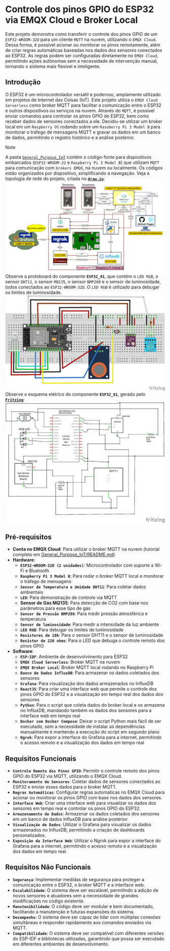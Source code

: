 # Controle dos pinos GPIO do ESP32 via EMQX Cloud e Broker Local

Este projeto demonstra como transferir o controle dos pinos GPIO de um `ESP32-WROOM-32D` para um cliente `MQTT` na nuvem, utilizando o `EMQX Cloud`. Dessa forma, é possível acionar ou monitorar os pinos remotamente, além de criar regras automáticas baseadas nos dados dos sensores conectados ao ESP32. As regras podem ser configuradas diretamente no `EMQX Cloud`, permitindo ações autônomas sem a necessidade de intervenção manual, tornando o sistema mais flexível e inteligente.

## Introdução
O ESP32 é um microcontrolador versátil e poderoso, amplamente utilizado em projetos de Internet das Coisas (IoT). Este projeto utiliza o `EMQX Cloud Serverless` como broker MQTT para facilitar a comunicação entre o ESP32 e outros dispositivos ou serviços na nuvem. Através do `MQTT`, é possível enviar comandos para controlar os pinos GPIO do ESP32, bem como receber dados de sensores conectados a ele. Decidiu-se utilizar um broker local em um `Raspberry OS` rodando sobre um `Rasoberry Pi 3 Model B` para monitorar o tráfego de mensagens MQTT e gravar os dados em um banco de dados, permitindo o registro histórico e a análise posterior.

> [!NOTE]
> A pasta [`General_Purpose_IoT`](General_Purpose_IoT) contém o código-fonte para dispositivos embarcados (`ESP32-WROOM-32` e `Raspberry Pi 3 Model B`) que utilizam `MQTT` para comunicação com `brokers EMQX`, na nuvem ou localmente. Os códigos estão organizados por dispositivo, simplificando a navegação. Veja a topologia de rede do projeto, criada no [**`draw.io`**](https://app.diagrams.net/):  
> ![Topologia de Rede](images/topologia-rede.jpg)
> Observe a protoboard do componente **`ESP32_01`**, que contém o `LED RGB`, o sensor `DHT11`, o sensor `MQ135`, o sensor `BMP280` e o sensor de luminosidade, todos conectados ao `ESP32-WROOM-32D`. O `LED RGB` é utilizado para debugar os limites de luminosidade.
> ![Protoboard](images/ESP32_01.png)
> Observe o esquema elétrico do componente **`ESP32_01`**, gerado pelo [**`Fritzing`**](https://fritzing.org/home/):
> ![Esquema Elétrico](images/ESP32_01_schematic.png)

## Pré-requisitos

- **Conta no EMQX Cloud**: Para utilizar o broker MQTT na nuvem (tutorial completo em [General_Purpose_IoT/README.md](/General_Purpose_IoT/README.md))
- **Hardware**:
  - **`ESP32-WROOM-32D (2 unidades)`**: Microcontrolador com suporte a Wi-Fi e Bluetooth
  - **`Raspberry Pi 3 Model B`**: Para rodar o broker MQTT local e monitorar o tráfego de mensagens
  - **`Sensor de Temperatura e Umidade DHT11`**: Para coletar dados ambientais
  - **`LED`**: Para demonstração de controle via MQTT
  - **Sensor de Gás MQ135**: Para detecção de CO2 com base nos parâmetros para esse tipo de gás
  - **`Sensor de Pressão BMP280`**: Para medir pressão atmosférica e temperatura
  - **`Sensor de luminosidade`**: Para medir a intensidade da luz ambiente
  - **`LED RGB`**: Para debugar os limites de luminosidade
  - **`Resistores de 10k`**: Para o sensor DHT11 e o sensor de luminosidade
  - **`Resistor de 220 ohms`**: Para o LED que debuga o controle remoto dos pinos GPIO
- **Software**:
  - **`ESP-IDF`**: Ambiente de desenvolvimento para ESP32
  - **`EMQX Cloud Serverless`**: Broker MQTT na nuvem
  - **`EMQX Broker Local`**: Broker MQTT local rodando no Raspberry Pi
  - **`Banco de Dados InfluxDB`**: Para armazenar os dados coletados dos sensores
  - **`Grafana`**: Para visualização dos dados armazenados no InfluxDB
  - **`ReactJS`**: Para criar uma interface web que permite o controle dos pinos GPIO do ESP32 e a visualização em tempo real dos dados dos sensores
  - **`Python`**: Para o script que coleta dados do broker local e os armazena no InfluxDB, mandando também os dados dos sensores para a interface web em tempo real
  - **`Docker com Docker Compose`**: Deixar o script Python mais fácil de ser executado, sem a necessidade de instalar as dependências manualmente e mantendo a execução do script em segundo plano
  - **`Ngrok`**: Para expor a interface do Grafana para a internet, permitindo o acesso remoto e a visualização dos dados em tempo real

## Requisitos Funcionais

- **`Controle Remoto dos Pinos GPIO`**: Permitir o controle remoto dos pinos GPIO do ESP32 via MQTT, utilizando o EMQX Cloud.
- **`Monitoramento de Sensores`**: Coletar dados de sensores conectados ao ESP32 e enviar esses dados para o broker MQTT.
- **`Regras Automáticas`**: Configurar regras automáticas no EMQX Cloud para acionar ou monitorar os pinos GPIO com base nos dados dos sensores.
- **`Interface Web`**: Criar uma interface web para visualizar os dados dos sensores em tempo real e controlar os pinos GPIO do ESP32.
- **`Armazenamento de Dados`**: Armazenar os dados coletados dos sensores em um banco de dados InfluxDB para análise posterior.
- **`Visualização de Dados`**: Utilizar o Grafana para visualizar os dados armazenados no InfluxDB, permitindo a criação de dashboards personalizados.
- **`Exposição da Interface Web`**: Utilizar o Ngrok para expor a interface do Grafana para a internet, permitindo o acesso remoto e a visualização dos dados em tempo real.

## Requisitos Não Funcionais

- **`Segurança`**: Implementar medidas de segurança para proteger a comunicação entre o ESP32, o broker MQTT e a interface web.
- **`Escalabilidade`**: O sistema deve ser escalável, permitindo a adição de novos sensores e atuadores sem a necessidade de grandes modificações no código existente.
- **`Manutenibilidade`**: O código deve ser modular e bem documentado, facilitando a manutenção e futuras expansões do sistema.
- **`Desempenho`**: O sistema deve ser capaz de lidar com múltiplas conexões simultâneas e responder rapidamente aos comandos enviados via MQTT.
- **`Compatibilidade`**: O sistema deve ser compatível com diferentes versões do ESP-IDF e bibliotecas utilizadas, garantindo que possa ser executado em diferentes ambientes de desenvolvimento.